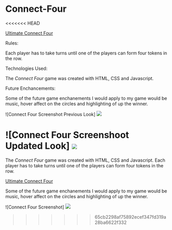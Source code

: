 # Connect-Four
<<<<<<< HEAD
<Connect Four>


[Ultimate Connect Four](https://reggiea2230.github.io/Connect-Four/)

Rules:

Each player has to take turns until one of the players can form four tokens in the row. 

Technologies Used:

The *Connect Four* game was created with HTML, CSS and Javascript. 

Future Enchancements:

Some of the future game enchanements I would apply to my game would be music, hover affect on the circles and highlighting of up the winner.


![Connect Four Screenshot Previous Look] 
<img src="https://i.imgur.com/W2xZ48A.png?1">



![Connect Four Screenshoot Updated Look]
<img src="https://i.imgur.com/60k82hp.png">
=======

The *Connect Four* game was created with HTML, CSS and Javascript. Each player has to take turns until one of the players can form four tokens in the row. 

[Ultimate Connect Four](https://reggiea2230.github.io/Connect-Four/)

Some of the future game enchanements I would apply to my game would be music, hover affect on the circles and highlighting of up the winner.

![Connect Four Screenshot] 
<img src="https://i.imgur.com/W2xZ48A.png?1">
>>>>>>> 65cb2298af75892ecef347fd319a28ba6622f332
